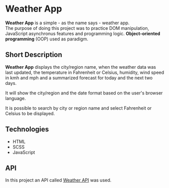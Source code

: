 # Weather App

**Weather App** is a simple - as the name says - weather app.  
The purpose of doing this project was to practice DOM manipulation, 
JavaScript asynchronus features and programming logic. 
**Object-oriented programming** (OOP) used as paradigm.

## Short Description 

**Weather App** displays the city/region name, when the weather data was last updated, 
the temperature in Fahrenheit or Celsius, humidity, wind speed in kmh and mph and 
a summarized forecast for today and the next two days.

It will show the city/region and the date format based on the user's browser language. 

It is possible to search by city or region name and select Fahrenheit or Celsius to be displayed.

## Technologies

- HTML
- SCSS
- JavaScript

## API

In this project an API called [Weather API](https://weatherapi.com/) was used.


